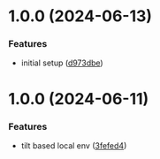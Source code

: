 # 1.0.0 (2024-06-13)


### Features

* initial setup ([d973dbe](https://github.com/batthebee/mender-test/commit/d973dbe4440562bf1f99b699223bda40791863eb))

# 1.0.0 (2024-06-11)


### Features

* tilt based local env ([3fefed4](https://github.com/batthebee/mender-test/commit/3fefed4c98c8771a53bed145d391cc47a61bccf6))
